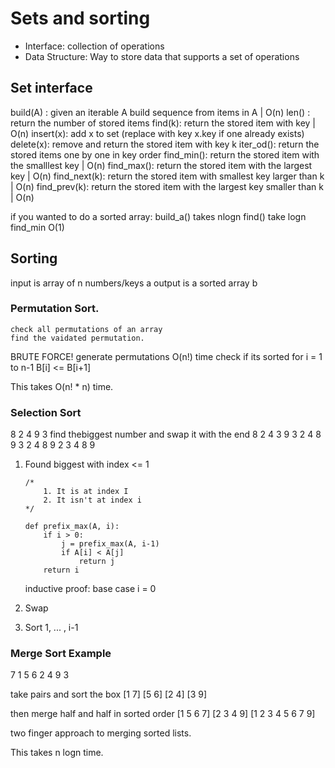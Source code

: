 # Sets and sorting
- Interface: collection of operations
- Data Structure: Way to store data that supports a set of operations

## Set interface
build(A) : given an iterable A build sequence from items in A | O(n)
len() : return the number of stored items 
find(k): return the stored item with key | O(n)
insert(x): add x to set (replace with key x.key if one already exists)
delete(x): remove and return the stored item with key k
iter_od(): return the stored items one by one in key order
find_min(): return the stored item with the smalllest key | O(n)
find_max(): return the stored item with the largest key | O(n)
find_next(k): return the stored item with smallest key larger than k | O(n)
find_prev(k): return the stored item with the largest key smaller than k | O(n)

if you wanted to do a sorted array:
build_a() takes nlogn
find() take logn
find_min O(1)

## Sorting
input is array of n numbers/keys a
output is a sorted array b

### Permutation Sort.
    check all permutations of an array
    find the vaidated permutation. 

BRUTE FORCE! 
generate permutations O(n!) time
check if its sorted 
    for i = 1 to n-1
        B[i] <= B[i+1]

This takes O(n! * n) time. 

### Selection Sort
8 2 4 9 3
find thebiggest number and swap it with the end
8 2 4 3 9
3 2 4 8 9
3 2 4 8 9
2 3 4 8 9

1. Found biggest with index <= 1
    ```
    /*
        1. It is at index I
        2. It isn't at index i
    */

    def prefix_max(A, i):
        if i > 0:
            j = prefix_max(A, i-1)
            if A[i] < A[j]
                return j
        return i
    ```
    inductive proof:
    base case i = 0

2. Swap
3. Sort 1, ... , i-1

### Merge Sort Example
7 1 5 6 2 4 9 3

take pairs and sort the box
[1 7] [5 6] [2 4] [3 9]

then merge half and half in sorted order
[1 5 6 7] [2 3 4 9]
[1 2 3 4 5 6 7 9]

two finger approach to merging sorted lists. 

This takes n logn time. 



